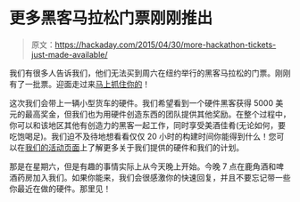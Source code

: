 # 更多黑客马拉松门票刚刚推出

> 原文：<https://hackaday.com/2015/04/30/more-hackathon-tickets-just-made-available/>

我们有很多人告诉我们，他们无法买到周六在纽约举行的黑客马拉松的门票。刚刚有了一批票。迎面走过来[马上抓住你的](http://www.eventbrite.com/e/hackathon-at-techcrunch-disrupt-ny-2015-tickets-16290934624)！

这次我们会带上一辆小型货车的硬件。我们希望看到一个硬件黑客获得 5000 美元的最高奖金，但我们也为用硬件创造东西的团队提供其他奖励。在整个过程中，你可以和该地区其他有创造力的黑客一起工作，同时享受美酒佳肴(无论如何，要吃饱喝足)。我们迫不及待地想看看仅仅 20 小时的构建时间你能得到什么！您可以在[我们的活动页面](https://hackaday.io/event/5213-hackaday-prize-worldwide-new-york-city)上了解更多关于我们提供的硬件和我们的计划。

那是在星期六，但是有趣的事情实际上从今天晚上开始。今晚 7 点在鹿角酒和啤酒药房加入我们。如果你能来，我们会很感激你的快速回复，并且不要忘记带一些你最近在做的硬件。那里见！